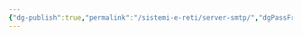 ```yaml
---
{"dg-publish":true,"permalink":"/sistemi-e-reti/server-smtp/","dgPassFrontmatter":true,"created":"2024-12-31T14:06:29.074+01:00","updated":"2024-12-31T14:24:44.759+01:00"}
---
```


